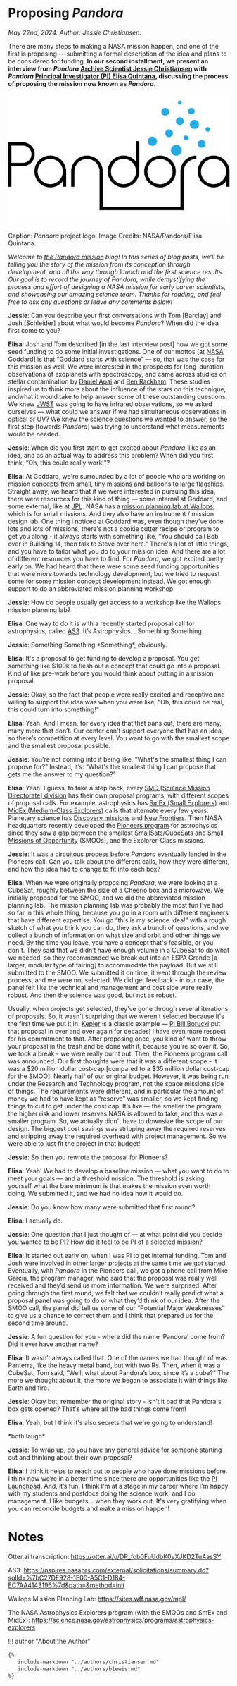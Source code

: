 # Proposing _Pandora_

*May 22nd, 2024. Author: Jessie Christiansen.*

There are many steps to making a NASA mission happen, and one of the first is proposing — submitting a formal description of the idea and plans to be considered for funding. **In our second installment, we present an interview from _Pandora_ [Archive Scientist Jessie Christiansen](https://web.ipac.caltech.edu/staff/christia/) with _Pandora_ [Principal Investigator (PI) Elisa Quintana](https://solarsystem.nasa.gov/people/313/elisa-quintana/), discussing the process of proposing the mission now known as _Pandora_.**

![Pandora Logo](blog2/logo-blacktext-blue.png)

Caption: _Pandora_ project logo. Image Credits: NASA/Pandora/Elisa Quintana. 

_Welcome to_ [_the Pandora mission_](https://www.nasa.gov/feature/goddard/2021/pandora-mission-would-expand-nasa-s-capabilities-in-probing-alien-worlds) _blog! In this series of blog posts, we’ll be telling you the story of the mission from its conception through development, and all the way through launch and the first science results. Our goal is to record the journey of Pandora, while demystifying the process and effort of designing a NASA mission for early career scientists, and showcasing our amazing science team. Thanks for reading, and feel free to ask any questions or leave any comments below!_

**Jessie**: Can you describe your first conversations with Tom \[Barclay\] and Josh \[Schleider\] about what would become _Pandora_? When did the idea first come to you?

**Elisa**: Josh and Tom described \[in the last interview post\] how we got some seed funding to do some initial investigations. One of our mottos \[at [NASA Goddard](https://www.nasa.gov/goddard)\] is that “Goddard starts with science” — so, that was the case for this mission as well. We were interested in the prospects for long-duration observations of exoplanets with spectroscopy, and came across studies on stellar contamination by [Daniel Apai](https://www.as.arizona.edu/people/faculty/daniel-apai) and [Ben Rackham](https://eapsweb.mit.edu/people/brackham). These studies inspired us to think more about the influence of the stars on this technique, andwhat it would take to help answer some of these outstanding questions. We knew [JWST](https://www.jwst.nasa.gov/) was going to have infrared observations, so we asked ourselves — what could we answer if we had simultaneous observations in optical or UV? We knew the science questions we wanted to answer, so the first step \[towards _Pandora_\] was trying to understand what measurements would be needed.

**Jessie**: When did you first start to get excited about _Pandora_, like as an idea, and as an actual way to address this problem? When did you first think, “Oh, this could really work!”?

**Elisa**: At Goddard, we're surrounded by a lot of people who are working on mission concepts from [small, tiny missions](https://www.nasa.gov/subject/3665/small-satellite-missions) and balloons to [large flagships](https://nasa.fandom.com/wiki/Flagship_Program). Straight away, we heard that if we were interested in pursuing this idea, there were resources for this kind of thing — some internal at Goddard, and some external, like at [JPL](https://www.jpl.nasa.gov/). NASA has a [mission planning lab at Wallops](https://sites.wff.nasa.gov/mpl/), which is for small missions. And they also have an instrument / mission design lab. One thing I noticed at Goddard was, even though they've done lots and lots of missions, there's not a cookie cutter recipe or program to get you along - it always starts with something like, “You should call Bob over in Building 14, then talk to Steve over here.” There's a lot of little things, and you have to tailor what you do to your mission idea. And there are a lot of different resources you have to find. For _Pandora_, we got excited pretty early on. We had heard that there were some seed funding opportunities that were more towards technology development, but we tried to request some for some mission concept development instead. We got enough support to do an abbreviated mission planning workshop.

**Jessie**: How do people usually get access to a workshop like the Wallops mission planning lab?

**Elisa**: One way to do it is with a recently started proposal call for astrophysics, called [AS3](https://nspires.nasaprs.com/external/solicitations/summary.do?solId=%7bC27DE928-1E00-A5C1-D184-EC7AA4143196%7d&path=&method=init). It’s Astrophysics… Something Something.

**Jessie**: Something Something \*Something\*, obviously.

**Elisa**: It's a proposal to get funding to develop a proposal. You get something like $100k to flesh out a concept that could go into a proposal. Kind of like pre-work before you would think about putting in a mission proposal.

**Jessie**: Okay, so the fact that people were really excited and receptive and willing to support the idea was when you were like, “Oh, this could be real, this could turn into something!”

**Elisa**: Yeah. And I mean, for every idea that that pans out, there are many, many more that don’t. Our center can't support everyone that has an idea, so there’s competition at every level. You want to go with the smallest scope and the smallest proposal possible.

**Jessie**: You're not coming into it being like, “What's the smallest thing I can propose for?” Instead, it’s: “What's the smallest thing I can propose that gets me the answer to my question?”

**Elisa**: Yeah! I guess, to take a step back, every [SMD \[Science Mission Directorate\] division](https://science.nasa.gov/) has their own proposal programs, with different scopes of proposal calls. For example, astrophysics has [SmEx (Small Explorers)](https://explorers.gsfc.nasa.gov/smex.html) and [MidEx (Medium-Class Explorers)](https://explorers.gsfc.nasa.gov/midex.html) calls that alternate every few years. Planetary science has [Discovery missions](https://www.nasa.gov/planetarymissions/discovery.html) and [New Frontiers](https://www.nasa.gov/planetarymissions/newfrontiers.html). Then NASA headquarters recently developed the [Pioneers program](https://science.nasa.gov/astrophysics/programs/astrophysics-pioneers) for astrophysics since they saw a gap between the smallest [SmallSats](https://www.nasa.gov/content/what-are-smallsats-and-cubesats)/CubeSats and [Small Missions of Opportunity](https://explorers.gsfc.nasa.gov/missions.html) (SMOOs), and the Explorer-Class missions.

**Jessie**: It was a circuitous process before _Pandora_ eventually landed in the Pioneers call. Can you talk about the different calls, how they were different, and how the idea had to change to fit into each box?

**Elisa**: When we were originally proposing _Pandora_, we were looking at a CubeSat, roughly between the size of a Cheerio box and a microwave. We initially proposed for the SMOO, and we did the abbreviated mission planning lab. The mission planning lab was probably the most fun I've had so far in this whole thing, because you go in a room with different engineers that have different expertise. You go “this is my science idea!” with a rough sketch of what you think you can do, they ask a bunch of questions, and we collect a bunch of information on what size and orbit and other things we need. By the time you leave, you have a concept that's feasible, or you don't. They said that we didn’t have enough volume in a CubeSat to do what we needed, so they recommended we break out into an ESPA Grande \[a larger, modular type of fairing\] to accommodate the payload. But we still submitted to the SMOO. We submitted it on time, it went through the review process, and we were not selected. We did get feedback - in our case, the panel felt like the technical and management and cost side were really robust. And then the science was good, but not as robust.

Usually, when projects get selected, they’ve gone through several iterations of proposals. So, it wasn't surprising that we weren't selected because it's the first time we put it in. [Kepler](https://www.nasa.gov/mission_pages/kepler/main/index.html) is a classic example — [PI Bill Borucki](https://www.nasa.gov/mission_pages/kepler/team/william_borucki.html) put that proposal in over and over again for decades! I have even more respect for his commitment to that. After proposing once, you kind of want to throw your proposal in the trash and be done with it, because you're so over it. So, we took a break - we were really burnt out. Then, the Pioneers program call was announced. Our first thoughts were that it was a different scope - it was a $20 million dollar cost-cap \[compared to a $35 million dollar cost-cap for the SMOO\]. Nearly half of our original budget. However, it was being run under the Research and Technology program, not the space missions side of things. The requirements were different, and in particular the amount of money we had to have kept as “reserve” was smaller, so we kept finding things to cut to get under the cost cap. It’s like — the smaller the program, the higher risk and lower reserves NASA is allowed to take, and this was a smaller program. So, we actually didn't have to downsize the scope of our design. The biggest cost savings was stripping away the required reserves and stripping away the required overhead with project management. So we were able to just fit the project in that budget!

**Jessie**: So then you rewrote the proposal for Pioneers?

**Elisa**: Yeah! We had to develop a baseline mission — what you want to do to meet your goals — and a threshold mission. The threshold is asking yourself what the bare minimum is that makes the mission even worth doing. We submitted it, and we had no idea how it would do.

**Jessie**: Do you know how many were submitted that first round?

**Elisa**: I actually do. <!---  **Insert numbers / stats here** -->

**Jessie**: One question that I just thought of — at what point did you decide you wanted to be PI? How did it feel to be PI of a selected mission?

**Elisa**: It started out early on, when I was PI to get internal funding. Tom and Josh were involved in other larger projects at the same time we got started. Eventually, with _Pandora_ in the Pioneers call, we got a phone call from Mike Garcia, the program manager, who said that the proposal was really well received and they’d send us more information. We were surprised! After going through the first round, we felt that we couldn’t really predict what a proposal panel was going to do or what they’d think of our idea. After the SMOO call, the panel did tell us some of our “Potential Major Weaknesses” to give us a chance to correct them and I think that prepared us for the second time around.

**Jessie**: A fun question for you - where did the name ‘Pandora’ come from? Did it ever have another name?

**Elisa**: It wasn’t always called that. One of the names we had thought of was Panterra, like the heavy metal band, but with two Rs. Then, when it was a CubeSat, Tom said, “Well, what about Pandora’s box, since it’s a cube?” The more we thought about it, the more we began to associate it with things like Earth and fire.

**Jessie**: Okay but, remember the original story - isn’t it bad that Pandora's box gets opened? That's where all the bad things come from!

**Elisa**: Yeah, but I think it's also secrets that we're going to understand!

\*both laugh\*

**Jessie**: To wrap up, do you have any general advice for someone starting out and thinking about their own proposal?

**Elisa**: I think it helps to reach out to people who have done missions before. I think now we’re in a better time since there are opportunities like the [PI Launchpad](https://science.nasa.gov/researchers/pi-launchpad). And, it’s fun. I think I'm at a stage in my career where I'm happy with my students and postdocs doing the science work, and I do management. I like budgets… when they work out. It's very gratifying when you can reconcile budgets and make a mission happen!

# Notes

Otter.ai transcription: <https://otter.ai/u/DP_fob0FuUdbK0yXJKD2TuAasSY>

AS3: <https://nspires.nasaprs.com/external/solicitations/summary.do?solId=%7bC27DE928-1E00-A5C1-D184-EC7AA4143196%7d&path=&method=init>

Wallops Mission Planning Lab: <https://sites.wff.nasa.gov/mpl/>

The NASA Astrophysics Explorers program (with the SMOOs and SmEx and MidEx): <https://science.nasa.gov/astrophysics/programs/astrophysics-explorers>

<!--- Pandora logo: attached (it’s transparent so needs to go over a darker background!) -->

!!! author "About the Author"

    {%
       include-markdown "../authors/christiansen.md"
       include-markdown "../authors/blewis.md"
    %}
